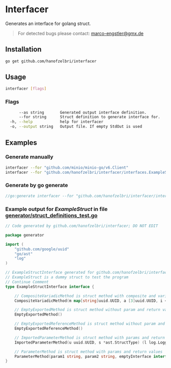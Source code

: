 # Interfacer

Generates an interface for golang struct.

> For detected bugs please contact: marco-engstler@gmx.de

## Installation

```bash
go get github.com/hanofzelbri/interfacer
```

## Usage

```bash
interfacer [flags]
```

### Flags

```bash
      --as string       Generated output interface definition.
      --for string      Struct definition to generate interface for.
  -h, --help            help for interfacer
  -o, --output string   Output file. If empty StdOut is used
```

## Examples

### Generate manually

```bash
interfacer --for "github.com/minio/minio-go/v6.Client"
interfacer --for "github.com/hanofzelbri/interfacer/interfaces.ExampleStruct" --as "generator.ExampleStructInterface" -o "generator/output.go"
```

### Generate by go generate

```go
//go:generate interfacer --for "github.com/hanofzelbri/interfacer/interfaces.ExampleStruct" -as "generator.ExampleStructInterface" -o "generator/output.go"
```

### Example output for *ExampleStruct* in file [generator/struct_definitions_test.go](generator/struct_definitions_test.go)

```go
// Code generated by github.com/hanofzelbri/interfacer; DO NOT EDIT

package generator

import (
    "github.com/google/uuid"
    "go/ast"
    "log"
)

// ExampleStructInterface generated for github.com/hanofzelbri/interfacer/generator.ExampleStruct
// ExampleStruct is a dummy struct to test the program
// Continue Comment
type ExampleStructInterface interface {

    // CompositeVariadicMethod is struct method with composite and variadic types
    CompositeVariadicMethod(m map[string]uuid.UUID, a [3]uuid.UUID, i <-chan bool, v ...int) (f func(string), err error)

    // EmptyExportedMethod is struct method without param and return value
    EmptyExportedMethod()

    // EmptyExportedReferenceMethod is struct method without param and return value
    EmptyExportedReferenceMethod()

    // ImportedParameterMethod is struct method with params and return values which are imported
    ImportedParameterMethod(u uuid.UUID, s *ast.StructType) (l log.Logger, err error)

    // ParameterMethod is struct method with params and return values
    ParameterMethod(param1 string, param2 string, emptyInterface interface{}) (int, error)
}
```
